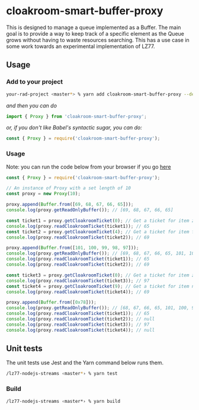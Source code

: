 # cloakroom-smart-buffer-proxy

This is designed to manage a queue implemented as a Buffer. The main goal is to
provide a way to keep track of a specific element as the Queue grows without
having to waste resources searching. This has a use case in some work towards
an experimental implementation of LZ77.

## Usage

### Add to your project

```bash
your-rad-project <master*> % yarn add cloakroom-smart-buffer-proxy --dev
```

*and then you can do*
```js
import { Proxy } from 'cloakroom-smart-buffer-proxy';
```
*or, if you don't like Babel's syntactic sugar, you can do:*
```js
const { Proxy } = require('cloakroom-smart-buffer-proxy');
```

### Usage

Note: you can run the code below from your browser if you go [here](https://runkit.com/spacekitcat/5c7ae8294ac2290012e7d733)

```js
const { Proxy } = require('cloakroom-smart-buffer-proxy');

// An instance of Proxy with a set length of 10
const proxy = new Proxy(10);

proxy.append(Buffer.from([69, 68, 67, 66, 65]));
console.log(proxy.getReadOnlyBuffer()); // [69, 68, 67, 66, 65]

const ticket1 = proxy.getCloakroomTicket(0); // Get a ticket for item zero, 65
console.log(proxy.readCloakroomTicket(ticket1)); // 65
const ticket2 = proxy.getCloakroomTicket(4); // Get a ticket for item four, 69
console.log(proxy.readCloakroomTicket(ticket2)); // 69

proxy.append(Buffer.from([101, 100, 99, 98, 97]));
console.log(proxy.getReadOnlyBuffer()); // [69, 68, 67, 66, 65, 101, 100, 99, 98, 97]
console.log(proxy.readCloakroomTicket(ticket1)); // 65
console.log(proxy.readCloakroomTicket(ticket2)); // 69

const ticket3 = proxy.getCloakroomTicket(0); // Get a ticket for item zero, 97
console.log(proxy.readCloakroomTicket(ticket3)); // 97
const ticket4 = proxy.getCloakroomTicket(9); // Get a ticket for item nine, 69
console.log(proxy.readCloakroomTicket(ticket4)); // 69

proxy.append(Buffer.from([0x78]));
console.log(proxy.getReadOnlyBuffer()); // [68, 67, 66, 65, 101, 100, 99, 98, 97, 120]
console.log(proxy.readCloakroomTicket(ticket1)); // 65
console.log(proxy.readCloakroomTicket(ticket2)); // null
console.log(proxy.readCloakroomTicket(ticket3)); // 97
console.log(proxy.readCloakroomTicket(ticket4)); // null
```


## Unit tests

The unit tests use Jest and the Yarn command below runs them.

```bash
/lz77-nodejs-streams ‹master*› % yarn test
```

### Build

```
/lz77-nodejs-streams ‹master*› % yarn build
```

